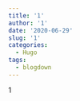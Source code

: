 ```yaml
---
title: '1'
author: '1'
date: '2020-06-29'
slug: '1'
categories:
  - Hugo
tags:
  - blogdown
---
```

1